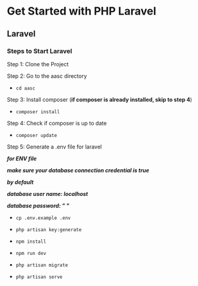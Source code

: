 
# Get Started with PHP Laravel
## Laravel
### **Steps to Start Laravel**

Step 1: Clone the Project

Step 2: Go to the aasc directory
* `cd aasc`

Step 3: Install composer (**if composer is already installed, skip to step 4**)
* `composer install`

Step 4: Check if composer is up to date
* `composer update`

Step 5: Generate a .env file for laravel

**_for ENV file_**

**_make sure your database connection credential is true_**

**_by default_**

**_database user name: localhost_**

**_database password: " "_**

* `cp .env.example .env`

* `php artisan key:generate`

* `npm install`

* `npm run dev`

* `php artisan migrate`

* `php artisan serve`


